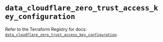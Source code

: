 # `data_cloudflare_zero_trust_access_key_configuration`

Refer to the Terraform Registry for docs: [`data_cloudflare_zero_trust_access_key_configuration`](https://registry.terraform.io/providers/cloudflare/cloudflare/5.1.0/docs/data-sources/zero_trust_access_key_configuration).
